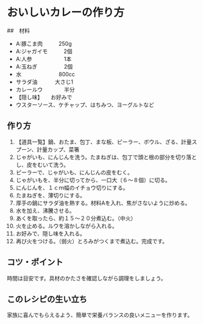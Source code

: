 # おいしいカレーの作り方
##　材料
- A:豚こま肉　　　250g
- A:ジャガイモ　　　2個
- A:人参　　　　　　1本
- A:玉ねぎ　　　　　2個
- 水　　　　　　　800cc
- サラダ油　　　 大さじ1
- カレールウ　　　　半分
- 【隠し味】　　お好みで
- ウスターソース、ケチャップ、はちみつ、ヨーグルトなど

## 作り方
1. 【道具一覧】鍋、おたま、包丁、まな板、ピーラー、ボウル、ざる、計量スプーン、計量カップ、菜箸
2. じゃがいも、にんじんを洗う。たまねぎは、包丁で頭と根の部分を切り落とし、皮をむいて洗う。
3.  ピーラーで、じゃがいも、にんじんの皮をむく。
4.  じゃがいもを、半分に切ってから、一口大（６～８個）に切る。
5.  にんじんを、１ｃｍ幅のイチョウ切りにする。
6.  たまねぎを、薄切りにする。
7.  厚手の鍋にサラダ油を熱する。材料Aを入れ、焦がさないように炒める。
8.  水を加え、沸騰させる。
9.  あくを取ったら、約１５～２０分煮込む。（中火）
10.  火を止める。ルウを溶かしながら入れる。
11.  お好みで、隠し味を入れる。
12.  再び火をつける。（弱火）とろみがつくまで煮込む。完成です。

## コツ・ポイント
時間は目安です。具材のかたさを確認しながら調理をしましょう。

## このレシピの生い立ち
家族に喜んでもらえるよう、簡単で栄養バランスの良いメニューを作ります。